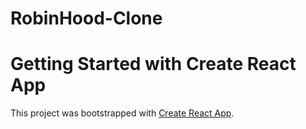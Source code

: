 # RobinHood-Clone

# Getting Started with Create React App

This project was bootstrapped with [Create React App](https://github.com/facebook/create-react-app).
